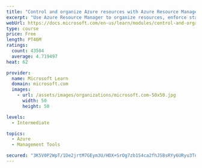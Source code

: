 ```yaml
---
title: "Control and organize Azure resources with Azure Resource Manager"
excerpt: "Use Azure Resource Manager to organize resources, enforce standards, and protect critical assets from deletion."
webUrl: https://docs.microsoft.com/en-us/learn/modules/control-and-organize-with-azure-resource-manager/
type: course
price: Free
length: PT46M
ratings:
  count: 43504
  average: 4.719497
heat: 62

provider:
  name: Microsoft Learn
  domain: microsoft.com
  images:
    - url: /assets/images/organizations/microsoft.com-50x50.jpg
      width: 50
      height: 50

levels:
  - Intermediate

topics:
  - Azure
  - Management Tools

secured: "3K5V0P2WpT/1De2jrtM7GEym3U/HDX+SrOg7zb1S4ca2fhJSBsRYy6URyu3TnTOj7dGQ00HIsadsmIdnDVxxwCGm8GxqrKL8iKHZe0s3RBY/Yfs8Np3lWAXpdTCBoSIlzNmfzk+uAX4vaPpyFs2LgQjejpF7vl7aCh8hVwrK5C0bCyarFv4blRQkyH402VNSpFstcczTEweH2vECMey4H5o0+uh5NCm0oELdggRxpfOirOV+r03l3imixaeMy6rcNKQJiJB3Wc6cloxf2koKSiKUv2e+Tt5bcdCnJ07uMitZpn8ZaZM+8ALM6l2MpqIZ0bvGpwmOOn87CXvrFW+8QBMjg+cr7eootd9Y/roSFnve8NZCShBbFa7jKkTNf5y+oq1yzLJpE8A73wkF7PCG5cXpHV6NLTf9s+qOLnRMNBb4P1ciVD3VlUM8LT873XGU;lxeppYdb1k2FWRpSBWMBJw=="
---
```


